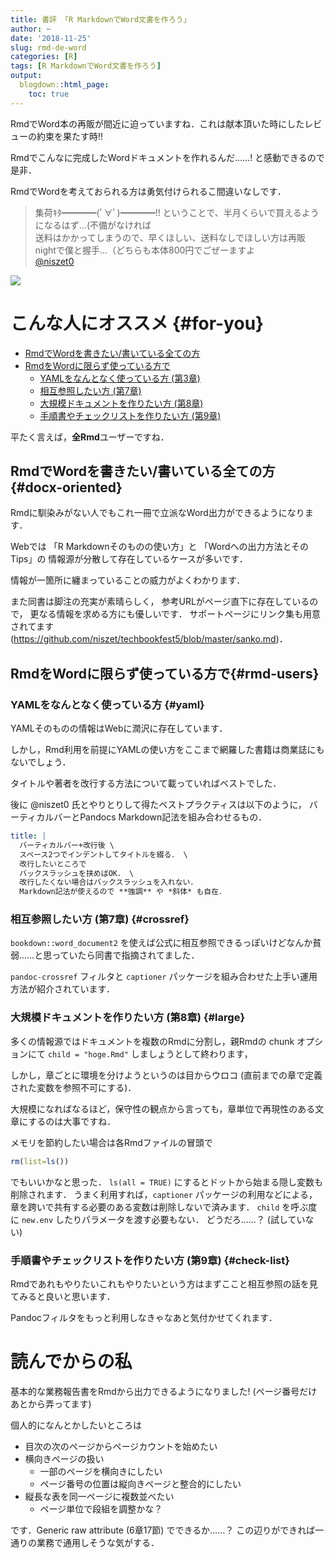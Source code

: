 ```yaml
---
title: 書評 「R MarkdownでWord文書を作ろう」
author: ~
date: '2018-11-25'
slug: rmd-de-word
categories: [R]
tags: [R MarkdownでWord文書を作ろう]
output:
  blogdown::html_page:
    toc: true
---
```


RmdでWord本の再販が間近に迫っていますね．これは献本頂いた時にしたレビューの約束を果たす時!!

Rmdでこんなに完成したWordドキュメントを作れるんだ……! と感動できるので是非．

RmdでWordを考えておられる方は勇気付けられるこ間違いなしです．


> 集荷ｷﾀ━━━━(ﾟ∀ﾟ)━━━━!! ということで、半月くらいで買えるようになるはず…(不備がなければ\
> 送料はかかってしまうので、早くほしい、送料なしでほしい方は再販nightで僕と握手…（どちらも本体800円でごぜーますよ \
> [@niszet0](https://twitter.com/niszet0/status/1065839595298803712)

![](/images/rmd-de-word.jpg)


# こんな人にオススメ {#for-you}

- [RmdでWordを書きたい/書いている全ての方](#docx-oriented)
- [RmdをWordに限らず使っている方で](#rmd-users)
    - [YAMLをなんとなく使っている方 (第3章)](#yaml)
    - [相互参照したい方 (第7章)](#crossref)
    - [大規模ドキュメントを作りたい方 (第8章)](#large)
    - [手順書やチェックリストを作りたい方 (第9章)](#check-list)

平たく言えば，**全Rmd**ユーザーですね．

## RmdでWordを書きたい/書いている全ての方 {#docx-oriented}

Rmdに馴染みがない人でもこれ一冊で立派なWord出力ができるようになります．

Webでは
「R Markdownそのものの使い方」と
「Wordへの出力方法とそのTips」の
情報源が分散して存在しているケースが多いです．

情報が一箇所に纏まっていることの威力がよくわかります．

また同書は脚注の充実が素晴らしく，
参考URLがページ直下に存在しているので，
更なる情報を求める方にも優しいです．
サポートページにリンク集も用意されてます(https://github.com/niszet/techbookfest5/blob/master/sanko.md)．

## RmdをWordに限らず使っている方で{#rmd-users}

### YAMLをなんとなく使っている方 {#yaml}

YAMLそのものの情報はWebに潤沢に存在しています．

しかし，Rmd利用を前提にYAMLの使い方をここまで網羅した書籍は商業誌にもないでしょう．

タイトルや著者を改行する方法について載っていればベストでした．

後に @niszet0 氏とやりとりして得たベストプラクティスは以下のように，
バーティカルバーとPandocs Markdown記法を組み合わせるもの．

```yaml
title: |
  バーティカルバー+改行後 \
  スペース2つでインデントしてタイトルを綴る． \
  改行したいところで
  バックスラッシュを挟めばOK． \
  改行したくない場合はバックスラッシュを入れない．
  Markdown記法が使えるので **強調** や *斜体* も自在．
```

### 相互参照したい方 (第7章) {#crossref}

`bookdown::word_document2` を使えば公式に相互参照できるっぽいけどなんか貧弱……と思っていたら同書で指摘されてました．

`pandoc-crossref` フィルタと `captioner` パッケージを組み合わせた上手い運用方法が紹介されています．

### 大規模ドキュメントを作りたい方 (第8章) {#large}

多くの情報源ではドキュメントを複数のRmdに分割し，親Rmdの chunk オプションにて `child = "hoge.Rmd"` しましょうとして終わります，

しかし，章ごとに環境を分けようというのは目からウロコ (直前までの章で定義された変数を参照不可にする)．

大規模になればなるほど，保守性の観点から言っても，章単位で再現性のある文章にするのは大事ですね．

メモリを節約したい場合は各Rmdファイルの冒頭で 

```r
rm(list=ls())
```

でもいいかなと思った．
`ls(all = TRUE)` にするとドットから始まる隠し変数も削除されます．
うまく利用すれば，`captioner` パッケージの利用などによる，章を跨いで共有する必要のある変数は削除しないで済みます．
`child` を呼ぶ度に `new.env` したりパラメータを渡す必要もない．
どうだろ……？ (試していない)

### 手順書やチェックリストを作りたい方 (第9章) {#check-list}

Rmdであれもやりたいこれもやりたいという方はまずここと相互参照の話を見てみると良いと思います．

Pandocフィルタをもっと利用しなきゃなあと気付かせてくれます．

# 読んでからの私

基本的な業務報告書をRmdから出力できるようになりました! (ページ番号だけあとから弄ってます)

個人的になんとかしたいところは

- 目次の次のページからページカウントを始めたい
- 横向きページの扱い
    - 一部のページを横向きにしたい
    - ページ番号の位置は縦向きページと整合的にしたい
- 縦長な表を同一ページに複数並べたい
    - ページ単位で段組を調整かな？

です．Generic raw attribute (6章17節) でできるか……？
この辺りができれば一通りの業務で通用しそうな気がする．


